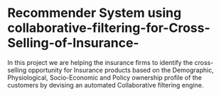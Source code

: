 # Recommender System using collaborative-filtering-for-Cross-Selling-of-Insurance-
In this project we are helping the insurance firms to identify the cross-selling opportunity for Insurance products based on the Demographic, Physiological, Socio-Economic and Policy ownership profile of the customers by devising an automated Collaborative filtering engine.
